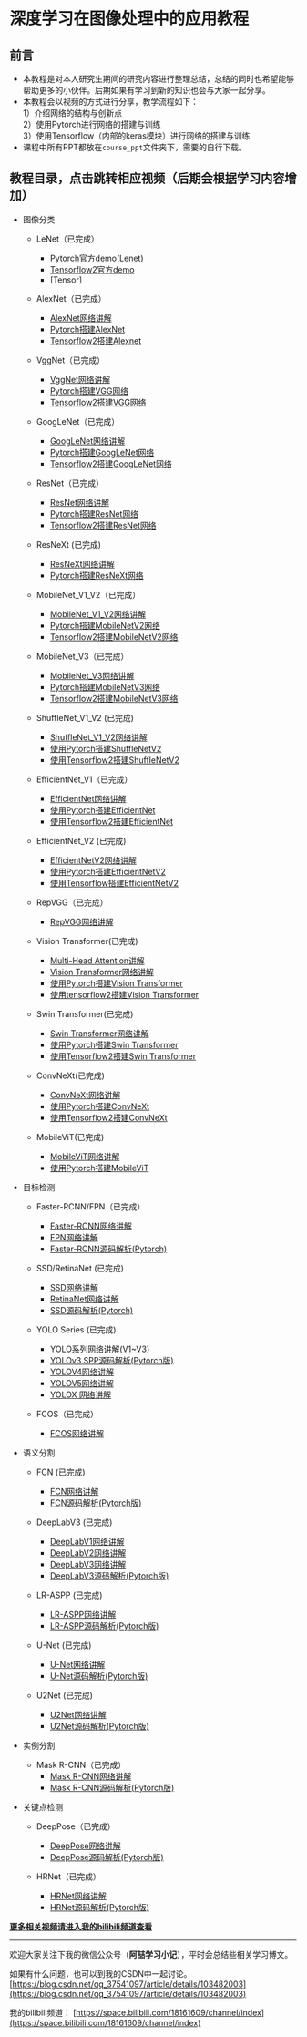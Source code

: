 # 深度学习在图像处理中的应用教程

## 前言
* 本教程是对本人研究生期间的研究内容进行整理总结，总结的同时也希望能够帮助更多的小伙伴。后期如果有学习到新的知识也会与大家一起分享。
* 本教程会以视频的方式进行分享，教学流程如下：  
1）介绍网络的结构与创新点  
2）使用Pytorch进行网络的搭建与训练  
3）使用Tensorflow（内部的keras模块）进行网络的搭建与训练 
* 课程中所有PPT都放在`course_ppt`文件夹下，需要的自行下载。

##
## 教程目录，点击跳转相应视频（后期会根据学习内容增加）

* 图像分类
  * LeNet（已完成）
    * [Pytorch官方demo(Lenet)](https://www.bilibili.com/video/BV187411T7Ye)
    * [Tensorflow2官方demo](https://www.bilibili.com/video/BV1n7411T7o6)
    * [Tensor]
  * AlexNet（已完成）
    * [AlexNet网络讲解](https://www.bilibili.com/video/BV1p7411T7Pc)
    * [Pytorch搭建AlexNet](https://www.bilibili.com/video/BV1W7411T7qc)
    * [Tensorflow2搭建Alexnet](https://www.bilibili.com/video/BV1s7411T7vs)

  * VggNet（已完成）
    * [VggNet网络讲解](https://www.bilibili.com/video/BV1q7411T7Y6)
    * [Pytorch搭建VGG网络](https://www.bilibili.com/video/BV1i7411T7ZN)
    * [Tensorflow2搭建VGG网络](https://www.bilibili.com/video/BV1q7411T76b)

  * GoogLeNet（已完成）
    * [GoogLeNet网络讲解](https://www.bilibili.com/video/BV1z7411T7ie)
    * [Pytorch搭建GoogLeNet网络](https://www.bilibili.com/video/BV1r7411T7M5)
    * [Tensorflow2搭建GoogLeNet网络](https://www.bilibili.com/video/BV1a7411T7Ht)

  * ResNet（已完成）
    * [ResNet网络讲解](https://www.bilibili.com/video/BV1T7411T7wa)
    * [Pytorch搭建ResNet网络](https://www.bilibili.com/video/BV14E411H7Uw)
    * [Tensorflow2搭建ResNet网络](https://www.bilibili.com/video/BV1WE41177Ya)

  * ResNeXt (已完成)
    * [ResNeXt网络讲解](https://www.bilibili.com/video/BV1Ap4y1p71v/)
    * [Pytorch搭建ResNeXt网络](https://www.bilibili.com/video/BV1rX4y1N7tE)

  * MobileNet_V1_V2（已完成）
    * [MobileNet_V1_V2网络讲解](https://www.bilibili.com/video/BV1yE411p7L7)
    * [Pytorch搭建MobileNetV2网络](https://www.bilibili.com/video/BV1qE411T7qZ)
    * [Tensorflow2搭建MobileNetV2网络](https://www.bilibili.com/video/BV1NE411K7tX)

  * MobileNet_V3（已完成）
    * [MobileNet_V3网络讲解](https://www.bilibili.com/video/BV1GK4y1p7uE)
    * [Pytorch搭建MobileNetV3网络](https://www.bilibili.com/video/BV1zT4y1P7pd)
    * [Tensorflow2搭建MobileNetV3网络](https://www.bilibili.com/video/BV1KA411g7wX)

  * ShuffleNet_V1_V2 (已完成)
    * [ShuffleNet_V1_V2网络讲解](https://www.bilibili.com/video/BV15y4y1Y7SY)
    * [使用Pytorch搭建ShuffleNetV2](https://www.bilibili.com/video/BV1dh411r76X)
    * [使用Tensorflow2搭建ShuffleNetV2](https://www.bilibili.com/video/BV1kr4y1N7bh)

  * EfficientNet_V1（已完成）
    * [EfficientNet网络讲解](https://www.bilibili.com/video/BV1XK4y1U7PX)
    * [使用Pytorch搭建EfficientNet](https://www.bilibili.com/video/BV19z4y1179h/)
    * [使用Tensorflow2搭建EfficientNet](https://www.bilibili.com/video/BV1PK4y1S7Jf)

  * EfficientNet_V2 (已完成)
    * [EfficientNetV2网络讲解](https://www.bilibili.com/video/BV19v41157AU)
    * [使用Pytorch搭建EfficientNetV2](https://www.bilibili.com/video/BV1Xy4y1g74u)
    * [使用Tensorflow搭建EfficientNetV2](https://www.bilibili.com/video/BV19K4y1g7m4)
  
  * RepVGG（已完成）
    * [RepVGG网络讲解](https://www.bilibili.com/video/BV15f4y1o7QR)

  * Vision Transformer(已完成)
    * [Multi-Head Attention讲解](https://www.bilibili.com/video/BV15v411W78M)
    * [Vision Transformer网络讲解](https://www.bilibili.com/video/BV1Jh411Y7WQ)
    * [使用Pytorch搭建Vision Transformer](https://www.bilibili.com/video/BV1AL411W7dT)
    * [使用tensorflow2搭建Vision Transformer](https://www.bilibili.com/video/BV1q64y1X7GY)

  * Swin Transformer(已完成)
    * [Swin Transformer网络讲解](https://www.bilibili.com/video/BV1pL4y1v7jC)
    * [使用Pytorch搭建Swin Transformer](https://www.bilibili.com/video/BV1yg411K7Yc)
    * [使用Tensorflow2搭建Swin Transformer](https://www.bilibili.com/video/BV1bR4y1t7qT)

  * ConvNeXt(已完成)
    * [ConvNeXt网络讲解](https://www.bilibili.com/video/BV1SS4y157fu)
    * [使用Pytorch搭建ConvNeXt](https://www.bilibili.com/video/BV14S4y1L791)
    * [使用Tensorflow2搭建ConvNeXt](https://www.bilibili.com/video/BV1TS4y1V7Gz)

  * MobileViT(已完成)
    * [MobileViT网络讲解](https://www.bilibili.com/video/BV1TG41137sb)
    * [使用Pytorch搭建MobileViT](https://www.bilibili.com/video/BV1ae411L7Ki)

* 目标检测
  * Faster-RCNN/FPN（已完成）
    * [Faster-RCNN网络讲解](https://www.bilibili.com/video/BV1af4y1m7iL)
    * [FPN网络讲解](https://www.bilibili.com/video/BV1dh411U7D9)
    * [Faster-RCNN源码解析(Pytorch)](https://www.bilibili.com/video/BV1of4y1m7nj)

  * SSD/RetinaNet (已完成)
    * [SSD网络讲解](https://www.bilibili.com/video/BV1fT4y1L7Gi)
    * [RetinaNet网络讲解](https://www.bilibili.com/video/BV1Q54y1L7sM)
    * [SSD源码解析(Pytorch)](https://www.bilibili.com/video/BV1vK411H771)

  * YOLO Series (已完成)
    * [YOLO系列网络讲解(V1~V3)](https://www.bilibili.com/video/BV1yi4y1g7ro)
    * [YOLOv3 SPP源码解析(Pytorch版)](https://www.bilibili.com/video/BV1t54y1C7ra)
    * [YOLOV4网络讲解](https://www.bilibili.com/video/BV1NF41147So)
    * [YOLOV5网络讲解](https://www.bilibili.com/video/BV1T3411p7zR)
    * [YOLOX 网络讲解](https://www.bilibili.com/video/BV1JW4y1k76c)
  
  * FCOS（已完成）
    * [FCOS网络讲解](https://www.bilibili.com/video/BV1G5411X7jw)

* 语义分割 
  * FCN (已完成)
    * [FCN网络讲解](https://www.bilibili.com/video/BV1J3411C7zd)
    * [FCN源码解析(Pytorch版)](https://www.bilibili.com/video/BV19q4y1971Q)

  * DeepLabV3 (已完成)
    * [DeepLabV1网络讲解](https://www.bilibili.com/video/BV1SU4y1N7Ao)
    * [DeepLabV2网络讲解](https://www.bilibili.com/video/BV1gP4y1G7TC)
    * [DeepLabV3网络讲解](https://www.bilibili.com/video/BV1Jb4y1q7j7)
    * [DeepLabV3源码解析(Pytorch版)](https://www.bilibili.com/video/BV1TD4y1c7Wx)

  * LR-ASPP (已完成)
    * [LR-ASPP网络讲解](https://www.bilibili.com/video/BV1LS4y1M76E)
    * [LR-ASPP源码解析(Pytorch版)](https://www.bilibili.com/video/bv13D4y1F7ML)
  
  * U-Net (已完成)
    * [U-Net网络讲解](https://www.bilibili.com/video/BV1Vq4y127fB/)
    * [U-Net源码解析(Pytorch版)](https://www.bilibili.com/video/BV1Vq4y127fB)
  
  * U2Net (已完成)
    * [U2Net网络讲解](https://www.bilibili.com/video/BV1yB4y1z7mj)
    * [U2Net源码解析(Pytorch版)](https://www.bilibili.com/video/BV1Kt4y137iS)

* 实例分割
  * Mask R-CNN（已完成）
    * [Mask R-CNN网络讲解](https://www.bilibili.com/video/BV1ZY411774T)
    * [Mask R-CNN源码解析(Pytorch版)](https://www.bilibili.com/video/BV1hY411E7wD)

* 关键点检测
  * DeepPose（已完成）
    * [DeepPose网络讲解](https://www.bilibili.com/video/BV1bm421g7aJ)
    * [DeepPose源码解析(Pytorch版)](https://www.bilibili.com/video/BV1bm421g7aJ)

  * HRNet（已完成）
    * [HRNet网络讲解](https://www.bilibili.com/video/BV1bB4y1y7qP)
    * [HRNet源码解析(Pytorch版)](https://www.bilibili.com/video/BV1ar4y157JM)

**[更多相关视频请进入我的bilibili频道查看](https://space.bilibili.com/18161609/channel/index)**

---

欢迎大家关注下我的微信公众号（**阿喆学习小记**），平时会总结些相关学习博文。    

如果有什么问题，也可以到我的CSDN中一起讨论。
[https://blog.csdn.net/qq_37541097/article/details/103482003](https://blog.csdn.net/qq_37541097/article/details/103482003)

我的bilibili频道：
[https://space.bilibili.com/18161609/channel/index](https://space.bilibili.com/18161609/channel/index)
